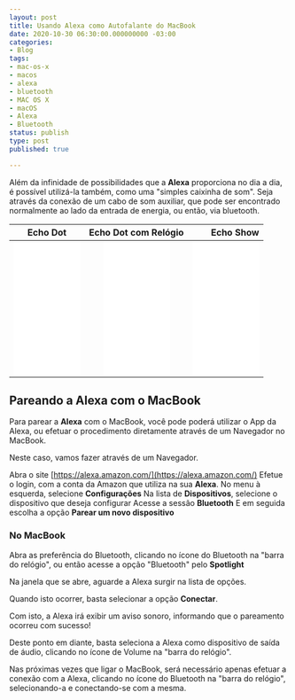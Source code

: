 ```yaml
---
layout: post
title: Usando Alexa como Autofalante do MacBook
date: 2020-10-30 06:30:00.000000000 -03:00
categories:
- Blog
tags:
- mac-os-x
- macos
- alexa
- bluetooth
- MAC OS X
- macOS
- Alexa
- Bluetooth
status: publish
type: post
published: true

---
```


Além da infinidade de possibilidades que a **Alexa** proporciona no dia a dia, é possível utilizá-la também, como uma "simples caixinha de som". Seja através da conexão de um cabo de som auxiliar, que pode ser encontrado normalmente ao lado da entrada de energia, ou então, via bluetooth.


| Echo Dot  | Echo Dot com Relógio  | Echo Show  |
| --------- |:---------------------:| ----------:|
| <iframe style="width:120px;height:240px;" marginwidth="0" marginheight="0" scrolling="no" frameborder="0" src="//ws-na.amazon-adsystem.com/widgets/q?ServiceVersion=20070822&OneJS=1&Operation=GetAdHtml&MarketPlace=BR&source=ss&ref=as_ss_li_til&ad_type=product_link&tracking_id=maiconschmitz-20&language=pt_BR&marketplace=amazon&region=BR&placement=B084DWCZY6&asins=B084DWCZY6&linkId=84bf94a07c72d9c677c3fb3dea67357e&show_border=true&link_opens_in_new_window=true"></iframe> | <iframe style="width:120px;height:240px;" marginwidth="0" marginheight="0" scrolling="no" frameborder="0" src="//ws-na.amazon-adsystem.com/widgets/q?ServiceVersion=20070822&OneJS=1&Operation=GetAdHtml&MarketPlace=BR&source=ss&ref=as_ss_li_til&ad_type=product_link&tracking_id=maiconschmitz-20&language=pt_BR&marketplace=amazon&region=BR&placement=B084J4WP6J&asins=B084J4WP6J&linkId=f6797af1202e83779c7a2db327b1e80b&show_border=true&link_opens_in_new_window=true"></iframe> | <iframe style="width:120px;height:240px;" marginwidth="0" marginheight="0" scrolling="no" frameborder="0" src="//ws-na.amazon-adsystem.com/widgets/q?ServiceVersion=20070822&OneJS=1&Operation=GetAdHtml&MarketPlace=BR&source=ss&ref=as_ss_li_til&ad_type=product_link&tracking_id=maiconschmitz-20&language=pt_BR&marketplace=amazon&region=BR&placement=B07KD8HB2G&asins=B07KD8HB2G&linkId=6023ef73e10ce275fdd5d74d61345c00&show_border=true&link_opens_in_new_window=true"></iframe>|

## Pareando a Alexa com o MacBook

Para parear a **Alexa** com o MacBook, você pode poderá utilizar o App da Alexa, ou efetuar o procedimento diretamente através de um Navegador no MacBook.

Neste caso, vamos fazer através de um Navegador.

Abra o site [https://alexa.amazon.com/](https://alexa.amazon.com/)
Efetue o login, com a conta da Amazon que utiliza na sua **Alexa**.
No menu à esquerda, selecione **Configurações**
Na lista de **Dispositivos**, selecione o dispositivo que deseja configurar
Acesse a sessão **Bluetooth**
E em seguida escolha a opção **Parear um novo dispositivo**

### No MacBook ###

Abra as preferência do Bluetooth, clicando no ícone do Bluetooth na "barra do relógio", ou então acesse a opção "Bluetooth" pelo **Spotlight**

Na janela que se abre, aguarde a Alexa surgir na lista de opções.

Quando isto ocorrer, basta selecionar a opção **Conectar**.

Com isto, a Alexa irá exibir um aviso sonoro, informando que o pareamento ocorreu com sucesso!

Deste ponto em diante, basta seleciona a Alexa como dispositivo de saída de áudio, clicando no ícone de Volume na "barra do relógio".

Nas próximas vezes que ligar o MacBook, será necessário apenas efetuar a conexão com a Alexa, clicando no ícone do Bluetooth na "barra do relógio", selecionando-a e conectando-se com a mesma.
